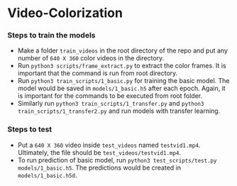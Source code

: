 # Video-Colorization

### Steps to train the models

  - Make a folder `train_videos` in the root directory of the repo and put any number of `640 X 360` color videos in the directory.
  - Run `python3 scripts/frame_extract.py` to extract the color frames. It is important that the command is run from root directory.
  - Run `python3 train_scripts/1_basic.py` for training the basic model. The model would be saved in `models/1_basic.h5` after each epoch. Again, it is important for the commands to be executed from root folder.
  - Similarly run `python3 train_scripts/1_transfer.py` and `python3 train_scripts/1_transfer2.py` and run models with transfer learning.


### Steps to test 

   - Put a `640 X 360` video inside `test_videos` named `testvid1.mp4`. Ultimately, the file should be `test_videos/testvid1.mp4`.
   - To run prediction of basic model, run `python3 test_scripts/test.py models/1_basic.h5`. The predictions would be created in `models/1_basic.h5d`.
